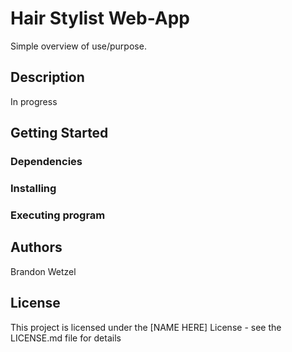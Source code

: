 # Hair Stylist Web-App

Simple overview of use/purpose.

## Description

In progress

## Getting Started

### Dependencies



### Installing



### Executing program


## Authors
Brandon Wetzel



## License

This project is licensed under the [NAME HERE] License - see the LICENSE.md file for details
